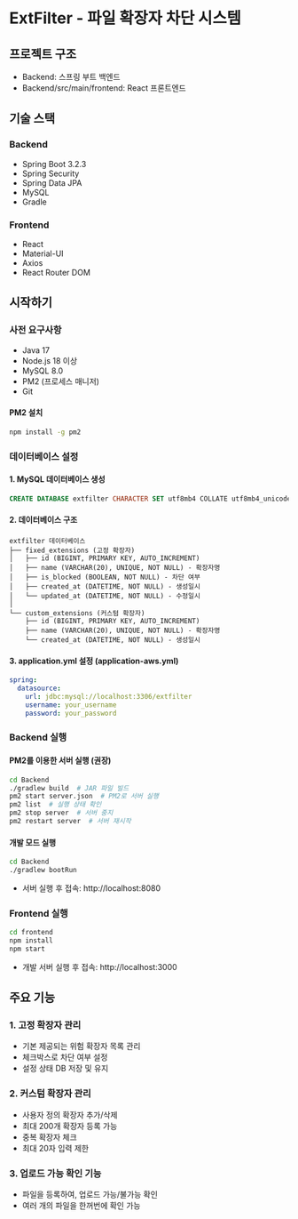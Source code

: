 # ExtFilter - 파일 확장자 차단 시스템

## 프로젝트 구조
- Backend: 스프링 부트 백엔드
- Backend/src/main/frontend: React 프론트엔드

## 기술 스택
### Backend
- Spring Boot 3.2.3
- Spring Security
- Spring Data JPA
- MySQL
- Gradle

### Frontend
- React
- Material-UI
- Axios
- React Router DOM

## 시작하기

### 사전 요구사항
- Java 17
- Node.js 18 이상
- MySQL 8.0
- PM2 (프로세스 매니저)
- Git

#### PM2 설치
```bash
npm install -g pm2
```

### 데이터베이스 설정

#### 1. MySQL 데이터베이스 생성
```sql
CREATE DATABASE extfilter CHARACTER SET utf8mb4 COLLATE utf8mb4_unicode_ci;
```

#### 2. 데이터베이스 구조
```
extfilter 데이터베이스
├── fixed_extensions (고정 확장자)
│   ├── id (BIGINT, PRIMARY KEY, AUTO_INCREMENT)
│   ├── name (VARCHAR(20), UNIQUE, NOT NULL) - 확장자명
│   ├── is_blocked (BOOLEAN, NOT NULL) - 차단 여부
│   ├── created_at (DATETIME, NOT NULL) - 생성일시
│   └── updated_at (DATETIME, NOT NULL) - 수정일시
│
└── custom_extensions (커스텀 확장자)
    ├── id (BIGINT, PRIMARY KEY, AUTO_INCREMENT)
    ├── name (VARCHAR(20), UNIQUE, NOT NULL) - 확장자명
    └── created_at (DATETIME, NOT NULL) - 생성일시
```

#### 3. application.yml 설정 (application-aws.yml)
```yaml
spring:
  datasource:
    url: jdbc:mysql://localhost:3306/extfilter
    username: your_username
    password: your_password
```

### Backend 실행

#### PM2를 이용한 서버 실행 (권장)
```bash
cd Backend
./gradlew build  # JAR 파일 빌드
pm2 start server.json  # PM2로 서버 실행
pm2 list  # 실행 상태 확인
pm2 stop server  # 서버 중지
pm2 restart server  # 서버 재시작
```

#### 개발 모드 실행
```bash
cd Backend
./gradlew bootRun
```

- 서버 실행 후 접속: http://localhost:8080

### Frontend 실행
```bash
cd frontend
npm install
npm start
```
- 개발 서버 실행 후 접속: http://localhost:3000

## 주요 기능

### 1. 고정 확장자 관리
- 기본 제공되는 위험 확장자 목록 관리
- 체크박스로 차단 여부 설정
- 설정 상태 DB 저장 및 유지

### 2. 커스텀 확장자 관리
- 사용자 정의 확장자 추가/삭제
- 최대 200개 확장자 등록 가능
- 중복 확장자 체크
- 최대 20자 입력 제한

### 3. 업로드 가능 확인 기능
- 파일을 등록하여, 업로드 가능/불가능 확인
- 여러 개의 파일을 한꺼번에 확인 가능